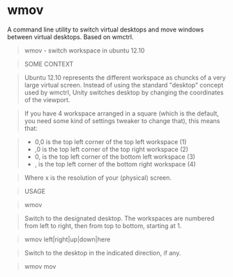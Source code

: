 wmov
====

A command line utility to switch virtual desktops and move windows between virtual desktops. Based on wmctrl.


> wmov - switch workspace in ubuntu 12.10


> SOME CONTEXT

> Ubuntu 12.10 represents the different workspace as chuncks of a very large
> virtual screen. Instead of using the standard "desktop" concept used by
> wmctrl, Unity switches desktop by changing the coordinates of the viewport.

> If you have 4 workspace arranged in a square (which is the default, you need
> some kind of settings tweaker to change that), this means that:

> - 0,0                 is the top left corner of the top left workspace (1)
> - <width>,0           is the top left corner of the top right workspace (2)
> - 0,<height>          is the top left corner of the bottom left workspace (3)
> - <width>,<height>    is the top left corner of the bottom right workspace (4)

> Where <width>x<height> is the resolution of your (physical) screen.

> USAGE

> wmov <num>

>   Switch to the designated desktop. The workspaces are numbered from left to
>   right, then from top to bottom, starting at 1.

> wmov left|right|up|down|here

>   Switch to the desktop in the indicated direction, if any.

> wmov mov <title> <num>

>   Moves a window whose title contains the substring <title> (case insensitive)
>   to the desktop designated by <num>.nn

> wmov mov <title> left|right|up|down|here

>   Moves a window whose title contains the substring <title> (case insensitive)
>   to the desktop in the indicated direction, if any.
